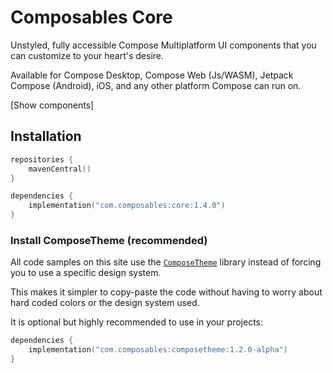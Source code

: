 # Composables Core

Unstyled, fully accessible Compose Multiplatform UI components that you can customize to your heart's desire.

Available for Compose Desktop, Compose Web (Js/WASM), Jetpack Compose (Android), iOS, and any other platform Compose can run on.

[Show components]

## Installation

```kotlin title="build.gradle.kts"
repositories {
    mavenCentral()
}

dependencies {
    implementation("com.composables:core:1.4.0")
}
```

### Install ComposeTheme (recommended)

All code samples on this site use the [`ComposeTheme`](https://github.com/composablehorizons/composetheme) library instead of forcing you to use a specific design system. 

This makes it simpler to copy-paste the code without having to worry about hard coded colors or the design system used. 

It is optional but highly recommended to use in your projects:

```kotlin title="build.gradle.kts"
dependencies {
    implementation("com.composables:composetheme:1.2.0-alpha")
}
```